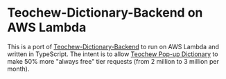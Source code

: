 # Teochew-Dictionary-Backend on AWS Lambda
This is a port of [Teochew-Dictionary-Backend](https://github.com/paulronla/Teochew-Dictionary-Backend) 
to run on AWS Lambda and written in TypeScript. The intent is to allow 
[Teochew Pop-up Dictionary](https://github.com/paulronla/Teochew-Pop-up-Dictionary) 
to make 50% more "always free" tier requests (from 2 million to 3 million per month).
